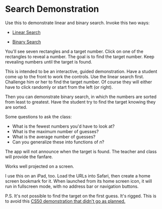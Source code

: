# Search Demonstration

Use this to demonstrate linear and binary search. Invoke this two ways:

* [Linear Search](https://profbbrown.github.io/search/index.html)

* [Binary Search](https://profbbrown.github.io/search/index.html?sorted=1)

You'll see seven rectangles and a target number. 
Click on one of the rectangles to reveal a number. The goal is to find the target number.
Keep revealing numbers until the target is found.

This is intended to be an interactive, guided demonstration. Have a student come up to the front
to work the controls. Use the linear search first. Challenge him or her to find the target number.
Of course they will either have to click randomly or start from the left (or right).

Then you can demonstrate binary search, in which the numbers are sorted from least to greatest. Have the student
try to find the target knowing they are sorted.

Some questions to ask the class:

* What is the fewest numbers you'd have to look at?
* What is the maximum number of guesses?
* What is the average number of guesses?
* Can you generalize these into functions of *n*?

The app will not announce when the target is found. The teacher and class will provide the fanfare.

Works well projected on a screen.

I use this on an iPad, too. Load the URLs into Safari, then create a home screen bookmark for it.
When launched from its home screen icon, it will run in fullscreen mode, with no address bar or
navigation buttons.

P.S. It's not possible to find the target on the first guess. It's rigged. This is to avoid this 
[CS50 demonstration that didn't go as planned.](https://youtu.be/jUyQqLvg8Qw?t=927)
